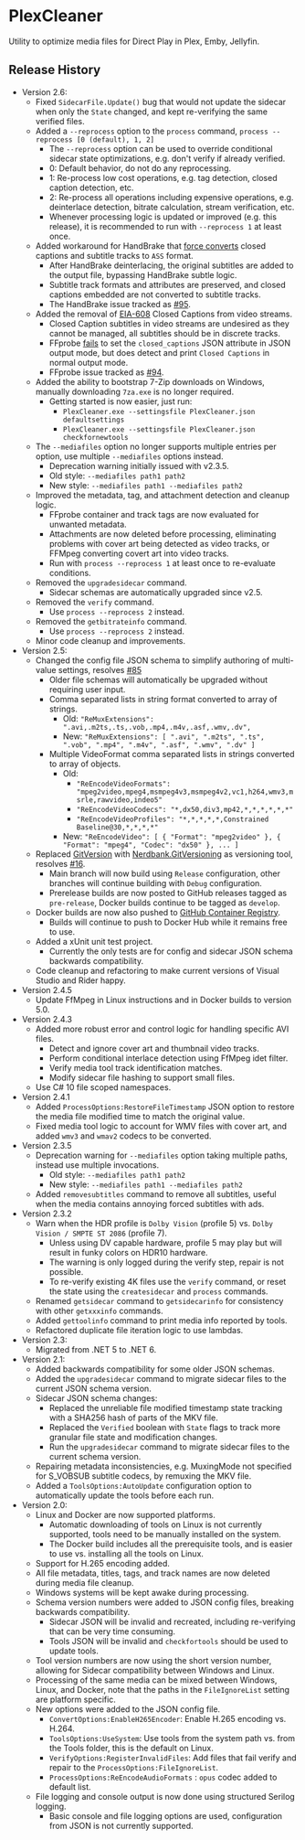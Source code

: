 # PlexCleaner

Utility to optimize media files for Direct Play in Plex, Emby, Jellyfin.

## Release History

- Version 2.6:
  - Fixed `SidecarFile.Update()` bug that would not update the sidecar when only the `State` changed, and kept re-verifying the same verified files.
  - Added a `--reprocess` option to the `process` command, `process --reprocess [0 (default), 1, 2]`
    - The `--reprocess` option can be used to override conditional sidecar state optimizations, e.g. don't verify if already verified.
    - 0: Default behavior, do not do any reprocessing.
    - 1: Re-process low cost operations, e.g. tag detection, closed caption detection, etc.
    - 2: Re-process all operations including expensive operations, e.g. deinterlace detection, bitrate calculation, stream verification, etc.
    - Whenever processing logic is updated or improved (e.g. this release), it is recommended to run with `--reprocess 1` at least once.
  - Added workaround for HandBrake that [force converts](https://github.com/HandBrake/HandBrake/issues/160) closed captions and subtitle tracks to `ASS` format.
    - After HandBrake deinterlacing, the original subtitles are added to the output file, bypassing HandBrake subtle logic.
    - Subtitle track formats and attributes are preserved, and closed captions embedded are not converted to subtitle tracks.
    - The HandBrake issue tracked as [#95](https://github.com/ptr727/PlexCleaner/issues/95).
  - Added the removal of [EIA-608](https://en.wikipedia.org/wiki/EIA-608) Closed Captions from video streams.
    - Closed Caption subtitles in video streams are undesired as they cannot be managed, all subtitles should be in discrete tracks.
    - FFprobe [fails](https://www.mail-archive.com/ffmpeg-devel@ffmpeg.org/msg126211.html) to set the `closed_captions` JSON attribute in JSON output mode, but does detect and print `Closed Captions` in normal output mode.
    - FFprobe issue tracked as [#94](https://github.com/ptr727/PlexCleaner/issues/94).
  - Added the ability to bootstrap 7-Zip downloads on Windows, manually downloading `7za.exe` is no longer required.
    - Getting started is now easier, just run:
      - `PlexCleaner.exe --settingsfile PlexCleaner.json defaultsettings`
      - `PlexCleaner.exe --settingsfile PlexCleaner.json checkfornewtools`
  - The `--mediafiles` option no longer supports multiple entries per option, use multiple `--mediafiles` options instead.
    - Deprecation warning initially issued with v2.3.5.
    - Old style: `--mediafiles path1 path2`
    - New style: `--mediafiles path1 --mediafiles path2`
  - Improved the metadata, tag, and attachment detection and cleanup logic.
    - FFprobe container and track tags are now evaluated for unwanted metadata.
    - Attachments are now deleted before processing, eliminating problems with cover art being detected as video tracks, or FFMpeg converting covert art into video tracks.
    - Run with `process --reprocess 1` at least once to re-evaluate conditions.
  - Removed the `upgradesidecar` command.
    - Sidecar schemas are automatically upgraded since v2.5.
  - Removed the `verify` command.
    - Use `process --reprocess 2` instead.
  - Removed the `getbitrateinfo` command.
    - Use `process --reprocess 2` instead.
  - Minor code cleanup and improvements.
- Version 2.5:
  - Changed the config file JSON schema to simplify authoring of multi-value settings, resolves [#85](https://github.com/ptr727/PlexCleaner/issues/85)
    - Older file schemas will automatically be upgraded without requiring user input.
    - Comma separated lists in string format converted to array of strings.
      - Old: `"ReMuxExtensions": ".avi,.m2ts,.ts,.vob,.mp4,.m4v,.asf,.wmv,.dv",`
      - New: `"ReMuxExtensions": [ ".avi", ".m2ts", ".ts", ".vob", ".mp4", ".m4v", ".asf", ".wmv", ".dv" ]`
    - Multiple VideoFormat comma separated lists in strings converted to array of objects.
      - Old:
        - `"ReEncodeVideoFormats": "mpeg2video,mpeg4,msmpeg4v3,msmpeg4v2,vc1,h264,wmv3,msrle,rawvideo,indeo5"`
        - `"ReEncodeVideoCodecs": "*,dx50,div3,mp42,*,*,*,*,*,*"`
        - `"ReEncodeVideoProfiles": "*,*,*,*,*,Constrained Baseline@30,*,*,*,*"`
      - New: `"ReEncodeVideo": [ { "Format": "mpeg2video" }, { "Format": "mpeg4", "Codec": "dx50" }, ... ]`
  - Replaced [GitVersion](https://github.com/GitTools/GitVersion) with [Nerdbank.GitVersioning](https://github.com/dotnet/Nerdbank.GitVersioning) as versioning tool, resolves [#16](https://github.com/ptr727/PlexCleaner/issues/16).
    - Main branch will now build using `Release` configuration, other branches will continue building with `Debug` configuration.
    - Prerelease builds are now posted to GitHub releases tagged as `pre-release`, Docker builds continue to be tagged as `develop`.
  - Docker builds are now also pushed to [GitHub Container Registry](https://github.com/ptr727/PlexCleaner/pkgs/container/plexcleaner).
    - Builds will continue to push to Docker Hub while it remains free to use.
  - Added a xUnit unit test project.
    - Currently the only tests are for config and sidecar JSON schema backwards compatibility.
  - Code cleanup and refactoring to make current versions of Visual Studio and Rider happy.
- Version 2.4.5
  - Update FfMpeg in Linux instructions and in Docker builds to version 5.0.
- Version 2.4.3
  - Added more robust error and control logic for handling specific AVI files.
    - Detect and ignore cover art and thumbnail video tracks.
    - Perform conditional interlace detection using FfMpeg idet filter.
    - Verify media tool track identification matches.
    - Modify sidecar file hashing to support small files.
  - Use C# 10 file scoped namespaces.
- Version 2.4.1
  - Added `ProcessOptions:RestoreFileTimestamp` JSON option to restore the media file modified time to match the original value.
  - Fixed media tool logic to account for WMV files with cover art, and added `wmv3` and `wmav2` codecs to be converted.
- Version 2.3.5
  - Deprecation warning for `--mediafiles` option taking multiple paths, instead use multiple invocations.
    - Old style: `--mediafiles path1 path2`
    - New style: `--mediafiles path1 --mediafiles path2`
  - Added `removesubtitles` command to remove all subtitles, useful when the media contains annoying forced subtitles with ads.
- Version 2.3.2
  - Warn when the HDR profile is `Dolby Vision` (profile 5) vs. `Dolby Vision / SMPTE ST 2086` (profile 7).
    - Unless using DV capable hardware, profile 5 may play but will result in funky colors on HDR10 hardware.
    - The warning is only logged during the verify step, repair is not possible.
    - To re-verify existing 4K files use the `verify` command, or reset the state using the `createsidecar` and `process` commands.
  - Renamed `getsidecar` command to `getsidecarinfo` for consistency with other `getxxxinfo` commands.
  - Added `gettoolinfo` command to print media info reported by tools.
  - Refactored duplicate file iteration logic to use lambdas.
- Version 2.3:
  - Migrated from .NET 5 to .NET 6.
- Version 2.1:
  - Added backwards compatibility for some older JSON schemas.
  - Added the `upgradesidecar` command to migrate sidecar files to the current JSON schema version.
  - Sidecar JSON schema changes:
    - Replaced the unreliable file modified timestamp state tracking with a SHA256 hash of parts of the MKV file.
    - Replaced the `Verified` boolean with `State` flags to track more granular file state and modification changes.
    - Run the `upgradesidecar` command to migrate sidecar files to the current schema version.
  - Repairing metadata inconsistencies, e.g. MuxingMode not specified for S_VOBSUB subtitle codecs, by remuxing the MKV file.
  - Added a `ToolsOptions:AutoUpdate` configuration option to automatically update the tools before each run.
- Version 2.0:
  - Linux and Docker are now supported platforms.
    - Automatic downloading of tools on Linux is not currently supported, tools need to be manually installed on the system.
    - The Docker build includes all the prerequisite tools, and is easier to use vs. installing all the tools on Linux.
  - Support for H.265 encoding added.
  - All file metadata, titles, tags, and track names are now deleted during media file cleanup.
  - Windows systems will be kept awake during processing.
  - Schema version numbers were added to JSON config files, breaking backwards compatibility.
    - Sidecar JSON will be invalid and recreated, including re-verifying that can be very time consuming.
    - Tools JSON will be invalid and `checkfortools` should be used to update tools.
  - Tool version numbers are now using the short version number, allowing for Sidecar compatibility between Windows and Linux.
  - Processing of the same media can be mixed between Windows, Linux, and Docker, note that the paths in the `FileIgnoreList` setting are platform specific.
  - New options were added to the JSON config file.
    - `ConvertOptions:EnableH265Encoder`: Enable H.265 encoding vs. H.264.
    - `ToolsOptions:UseSystem`: Use tools from the system path vs. from the Tools folder, this is the default on Linux.
    - `VerifyOptions:RegisterInvalidFiles`: Add files that fail verify and repair to the `ProcessOptions:FileIgnoreList`.
    - `ProcessOptions:ReEncodeAudioFormats` : `opus` codec added to default list.
  - File logging and console output is now done using structured Serilog logging.
    - Basic console and file logging options are used, configuration from JSON is not currently supported.

